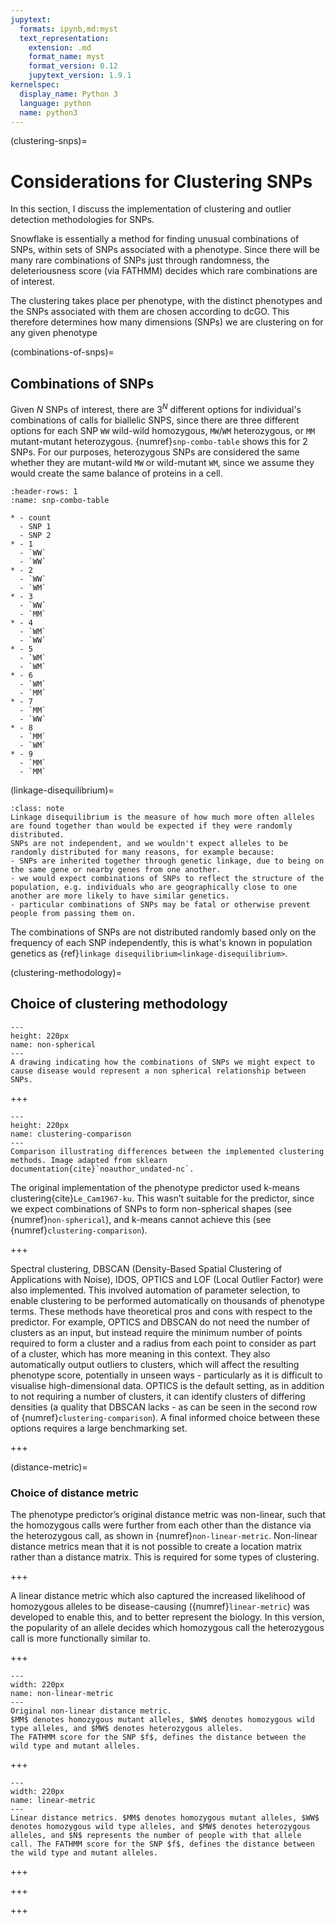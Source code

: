 ```yaml
---
jupytext:
  formats: ipynb,md:myst
  text_representation:
    extension: .md
    format_name: myst
    format_version: 0.12
    jupytext_version: 1.9.1
kernelspec:
  display_name: Python 3
  language: python
  name: python3
---
```


(clustering-snps)=
# Considerations for Clustering SNPs
[//]: # (TODO: Write this section)
[//]: # (TODO: Intrinsin dimensionality)
In this section, I discuss the implementation of clustering and outlier detection methodologies for SNPs.

Snowflake is essentially a method for finding unusual combinations of SNPs, within sets of SNPs associated with a phenotype.
Since there will be many rare combinations of SNPs just through randomness, the deleteriousness score (via FATHMM) decides which rare combinations are of interest.

[//]: # (TODO: Cross-ref to overview)
The clustering takes place per phenotype, with the distinct phenotypes and the SNPs associated with them are chosen according to dcGO. 
This therefore determines how many dimensions (SNPs) we are clustering on for any given phenotype

[//]: # (TODO: Explain that the data is sparse, only 3 options, but that even binary data can be clustered)

<!--
Put this back in if I can get to it
## Cases to test

While `snowflake` was created to find complex traits (featuring combinations of SNPs), we would also like it to work for single SNPs.
Data is simulated for the following cases, representing the diversity of phenotypes that `snowflake` should predict phenotypes for:
- 1 dominant (high-scoring) SNP with a rare allele
- 2 dominant SNPs with a rare combination of alleles
- 3 dominant SNPs with a rare combination of alleles
- 5 dominant SNPs with a rare combination of alleles
- 10 dominant SNPs with a rare combination of alleles
-->

(combinations-of-snps)=
## Combinations of SNPs

[//]: # (TODO: Maths not displaying on PDF)
[//]: # (TODO: Check how fathmm works, is it across all superkingdoms?)

[//]: # (TODO: tie in this section with the curse of dimensionality part)
Given $N$ SNPs of interest, there are $3^N$ different options for individual's combinations of calls for biallelic SNPS, since there are three different options for each SNP `WW` wild-wild homozygous, `MW`/`WM` heterozygous, or `MM` mutant-mutant heterozygous.
{numref}`snp-combo-table` shows this for 2 SNPs.
For our purposes, heterozygous SNPs are considered the same whether they are mutant-wild `MW` or wild-mutant `WM`, since we assume they would create the same balance of proteins in a cell.

```{list-table} Table showing all possible combinations of calls for two biallelic SNPs where M denotes mutant type and W denotes wild type.
:header-rows: 1
:name: snp-combo-table

* - count
  - SNP 1
  - SNP 2
* - 1
  - `WW`
  - `WW`
* - 2
  - `WW`
  - `WM`
* - 3
  - `WW`
  - `MM`
* - 4
  - `WM`
  - `WW`
* - 5
  - `WM`
  - `WM`  
* - 6
  - `WM`
  - `MM`
* - 7
  - `MM`
  - `WW`
* - 8
  - `MM`
  - `WM`  
* - 9
  - `MM`
  - `MM`
````

(linkage-disequilibrium)=
```{admonition} Linkage Disequilibrium
:class: note
Linkage disequilibrium is the measure of how much more often alleles are found together than would be expected if they were randomly distributed.
SNPs are not independent, and we wouldn't expect alleles to be randomly distributed for many reasons, for example because:
- SNPs are inherited together through genetic linkage, due to being on the same gene or nearby genes from one another.
- we would expect combinations of SNPs to reflect the structure of the population, e.g. individuals who are geographically close to one another are more likely to have similar genetics.
- particular combinations of SNPs may be fatal or otherwise prevent people from passing them on.
```

The combinations of SNPs are not distributed randomly based only on the frequency of each SNP independently, this is what's known in population genetics as {ref}`linkage disequilibrium<linkage-disequilibrium>`.
<!--
Given any 2 or 3 random SNPs, much of the combinatorial space is empty, as {numref}`empty-combinatorial-space` shows.

[//]: # (TODO: Make empty-combinatorial-space image, possibly also show a table showing where this data comes from - actually shows empty space - explain that it does also show there are random combinations - like these things aren't zero, they're just rarer than you would expect)

[//]: # (TODO: Calculate mean and sd of mm/mw/ww)

[//]: # (TODO: Explain that heterozygous SNPs can also be disease-causing and that sometimes we will be looking to score highly just homozygous people and sometimes homo and heterozygous people. Give examples from SNPedia. Maybe move this to overview?)

```{code-cell} ipython3
import allel

vcf = allel.read_vcf('data/alspac_hg19_allSNPs_header.vcf', fields=['variants/*', 'samples', 'calldata/GT'])

# TODO: Allel isn't workig to read in vcf... do it like I did before and remove allel from requirements
```

## Simulating SNP data
In order to test how well the clustering methods worked, I simulated data with a rare combination of mid-high scoring SNPs, representing the ideal candidates for detection by `snowflake`.

[//]: # (TODO: add detail of generation of genotypes, step 1)

1. Randomly generate genotypes for 300 SNPs and 2500 individuals.
2. Randomly generate SNP deleteriousness scores for 300 SNPs.
3. For 10 high-scoring SNPs, ensure that all individuals have exist in subpopulations.

```{code-cell} ipython3
import numpy as np

num_individuals = 1000

num_important_snps = [1, 2, 3, 5, 10]  # med-high score AND rare *combination*
num_snps_iter = range(2,100) # snps involved with phenotype

# TODO: first try with only important snps high scoring, then try with some unimportant snps (not rare) high scoring
# TODO: Simulating the data is difficult because of the combinatoric nature of the snps. Test for whether similar combinatorics are happening, for 2 medium-scoring snps within a phenotype.

def simulate_data(num_important_snps, num_snps, num_with_phenotype):
    """Simulate SNP data"""
    with_phenotype = np.random.randint(1,num_individuals, num_with_phenotype)
    snps_causing_phenotype = np.random.randint(1, num_snps, num_important_snps)
    
    # Simulate deleteriousness scores per snp... 
    # TODO: Simulate deleteriousness scores separately outside simulate_data
    deleteriousness_scores = [np.random.random() for i in num_snps]  # TODO: draw from actual distribution of scores 
    # TODO: Also increase the deleteriousness for some other common snps
    for i in snps_causing_phenotype:
        deleteriousness_scores[i] *= 5 
    
    # Simulate rarity of calls per snp, normally distributed percentage in biggest category
    # TODO: check distribution % homozygous, more common hetero, less common hetero
    rarity = []
    for i in range(num_snps):
        homo = np.random.normal(proportion_homozygous_mean, proportion_homozygous_sd)
        hetero_common = np.random.normal(proportion_homozygous_mean, proportion_homozygous_sd)
        # three options MM, MW (same as WM), and WW.
        
    # TODO: run it through the actual snowflake create_distance_matrix
    data = np.zeroes(num_snps, num_individuals)
    for i in range(num_snps):
        # TODO implement for different distance metrics
        
    
        
    return data
```

```{code-cell} ipython3
import numpy as np
import scipy.stats as stats

num_individuals = 2500

print(np.random.randint(1,num_individuals, 5))
```

```{code-cell} ipython3
num_snps = 10

# TODO: See if normally distributed is the best distribution for this
# TODO: Make this into a `simulate_genotypes` function.
# TODO: Might want to do this for less common rather than more common.
# TODO: Probably just want to do this once, not inside the simulate_data function

def simulate_genotypes(num_snps, num_individuals, homo_mean=0.7, homo_sd=0.5, hetc_mean=0, hetc_sd=0.001):
    """
    homo_mean: mean proportion of homozygous calls
    homo_sd: standard deviation of homozygous calls
    hetc_mean: mean proportion of most common heterozygous calls
    hetc_sd: standard deviation of most common heterozygous calls
    """
    lower, upper = 0, 1  # bounds

    homo = stats.truncnorm((lower - homo_mean)/homo_sd, (upper - homo_mean)/homo_sd, homo_mean, homo_sd).rvs(num_snps)
    hetero_common = stats.truncnorm((lower - hetc_mean)/hetc_sd, (upper - hetc_mean)/hetc_sd, hetc_mean, hetc_sd).rvs(num_snps)

    # Fix invalid proportions (add up to greater than 100%)
    invalid = homo + hetero_common > 1
    while sum(invalid) != 0:
        # Make replacements
        homo_r = stats.truncnorm((lower - homo_mean)/homo_sd, (upper - homo_mean)/homo_sd, homo_mean, homo_sd).rvs(sum(invalid))
        hetero_common_r = stats.truncnorm((lower - hetc_mean)/hetc_sd, (upper - hetc_mean)/hetc_sd, hetc_mean, hetc_sd).rvs(sum(invalid))

        # For every valid replacement, replace:
        r = 0  # replacement_count
        for i, valid in enumerate(homo_r + hetero_common_r < 1):
            if valid:
                homo[np.where(invalid==True)[0][r]] = homo_r[i]
                hetero_common[np.where(invalid==True)[0][r]] = hetero_common_r[i]
                r+=1
        assert(sum(homo + hetero_common > 1) <= sum(invalid))
        invalid = homo + hetero_common > 1    

    rarity = np.zeros((num_snps, 3))
    for i in range(num_snps):
        rarity[i] = [
            int(np.round(num_individuals*homo[i])), 
            int(np.round(num_individuals*hetero_common[i])), 
            int(np.round(num_individuals*(1 - homo[i] - hetero_common[i])))
        ]
    rarity = rarity.astype(int)
    print(rarity)
    return None
    
simulate_genotypes(1000, num_individuals)
[//]: # (TODO: Turn into np array like we have internally when we read in the VCF)
```

```{code-cell} ipython3
[//]: # (TODO: OPTIONAL: Number of call combinations seen per random pairs/trios of SNPs - different for SNPs in the same pathway/phenotype/similar domains?)
```

### The specificity of phenotypes
[//]: # (TODO: Write: show example of a DcGO "phenotype" with a weird combinations of phenotype terms.)

+++
-->

(clustering-methodology)=
## Choice of clustering methodology

```{figure} ../images/clustering_snps.png
---
height: 220px
name: non-spherical
---
A drawing indicating how the combinations of SNPs we might expect to cause disease would represent a non spherical relationship between SNPs. 
```

+++

```{figure} ../images/clustering_comparison.png
---
height: 220px
name: clustering-comparison
---
Comparison illustrating differences between the implemented clustering methods. Image adapted from sklearn documentation{cite}`noauthor_undated-nc`.
```

The original implementation of the phenotype predictor used k-means clustering{cite}`Le_Cam1967-ku`. 
This wasn’t suitable for the predictor, since we expect combinations of SNPs to form non-spherical shapes (see {numref}`non-spherical`), and k-means cannot achieve this (see {numref}`clustering-comparison`).

+++

Spectral clustering, DBSCAN (Density-Based Spatial Clustering of Applications with Noise), IDOS, OPTICS and LOF (Local Outlier Factor) were also implemented. 
This involved automation of parameter selection, to enable clustering to be performed automatically on thousands of phenotype terms. 
These methods have theoretical pros and cons with respect to the predictor. 
For example, OPTICS and DBSCAN do not need the number of clusters as an input, but instead require the minimum number of points required to form a cluster and a radius from each point to consider as part of a cluster, which has more meaning in this context. 
They also automatically output outliers to clusters, which will affect the resulting phenotype score, potentially in unseen ways - particularly as it is difficult to visualise high-dimensional data. OPTICS is the default setting, as in addition to not requiring a number of clusters, it can identify clusters of differing densities (a quality that DBSCAN lacks - as can be seen in the second row of {numref}`clustering-comparison`). 
A final informed choice between these options requires a large benchmarking set.

[//]: # (TODO: Comparison of kmeans, spectral, dbscan, optics and LOF for 2 phenotypes, e.g. using CAGI PGP)
[//]: # (TODO: Discuss how choice of k in kmeans and spectral, or choice of other hyperparameters effects the final score - which clustering methods are more/less sensitive)

+++

(distance-metric)=
### Choice of distance metric
The phenotype predictor’s original distance metric was non-linear, such that the homozygous calls were further from each other than the distance via the heterozygous call, as shown in {numref}`non-linear-metric`.
 Non-linear distance metrics mean that it is not possible to create a location matrix rather than a distance matrix. 
 This is required for some types of clustering.

[//]: # (TODO: Give examples - PCA - of known phenotypes for different distance metrics, e.g. one with small number of SNPs and one with more SNPs, e.g. maybe just 2-3 SNPs and maybe 30 with dimensionality reduction)
[//]: # (TODO: Sensitivity due to different distance metrics, on two known CAGI phenotypes)

+++

A linear distance metric which also captured the increased likelihood of homozygous alleles to be disease-causing ({numref}`linear-metric`) was developed to enable this, and to better represent the biology. 
In this version, the popularity of an allele decides which homozygous call the heterozygous call is more functionally similar to.

+++

```{figure} ../images/nonlinear_metric.png
---
width: 220px
name: non-linear-metric
---
Original non-linear distance metric. 
$MM$ denotes homozygous mutant alleles, $WW$ denotes homozygous wild type alleles, and $MW$ denotes heterozygous alleles. 
The FATHMM score for the SNP $f$, defines the distance between the wild type and mutant alleles.
```

+++

```{figure} ../images/linear_metric.png
---
width: 220px
name: linear-metric
---
Linear distance metrics. $MM$ denotes homozygous mutant alleles, $WW$ denotes homozygous wild type alleles, and $MW$ denotes heterozygous alleles, and $N$ represents the number of people with that allele call. The FATHMM score for the SNP $f$, defines the distance between the wild type and mutant alleles. 
```

+++


+++

<!--
### Input individuals
[//]: # (TODO: Sensitivity of clustering score to background cohort)
-->
+++

<!--
### Overcoming the curse of dimensionality in Snowflake
-->
<!--
#### Dimensionality reduction
[//]: # (TODO: When is dimensionality reduction appropriate? Correlation between SNPs, cooccurance of snps, FATHMM scores, Too many SNPs for a phenotype.)

#### Sensitivity of number of SNPs on final score
[//]: # (TODO: Show the effect of number of SNPs per phenotypes on the sensitivity of the final score to the FATHMM score. Choose a phenotype with many snps and randomly sample various numbers of them and see the how sensitive the results are.)

#### Sensitivity of particular SNPs on final score
[//]: # (TODO: Randomly delete SNPs and see how this effects the final score)
[//]: # (TODO: See how number of SNPs and randomly deleting them interacts)
[//]: # (TODO: Explain meaningfulness, show DcGO prediction, where SNP is in a gene which is not expressed in the tissue)
-->

[//]: # (TODO: Add making predictions back into TOC)